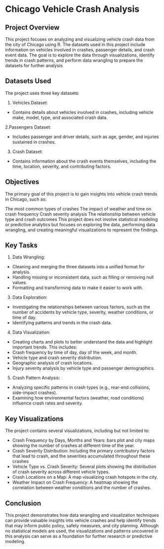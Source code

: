 # Chicago Vehicle Crash Analysis
## Project Overview
This project focuses on analyzing and visualizing vehicle crash data from the city of Chicago using R. The datasets used in this project include information on vehicles involved in crashes, passenger details, and crash event data. The goal is to explore the data through visualizations, identify trends in crash patterns, and perform data wrangling to prepare the datasets for further analysis.

## Datasets Used
The project uses three key datasets:

1. Vehicles Dataset:
- Contains details about vehicles involved in crashes, including vehicle make, model, type, and associated crash data.

2.Passengers Dataset: 
- Includes passenger and driver details, such as age, gender, and injuries sustained in crashes.

3. Crash Dataset:
- Contains information about the crash events themselves, including the time, location, severity, and contributing factors.

## Objectives 
The primary goal of this project is to gain insights into vehicle crash trends in Chicago, such as:

The most common types of crashes
The impact of weather and time on crash frequency
Crash severity analysis
The relationship between vehicle type and crash outcomes
This project does not involve statistical modeling or predictive analytics but focuses on exploring the data, performing data wrangling, and creating meaningful visualizations to represent the findings.

## Key Tasks
1. Data Wrangling:
- Cleaning and merging the three datasets into a unified format for analysis.
- Handling missing or inconsistent data, such as filling or removing null values.
- Formatting and transforming data to make it easier to work with.

3. Data Exploration:
- Investigating the relationships between various factors, such as the number of accidents by vehicle type, severity, weather conditions, or time of day.
- Identifying patterns and trends in the crash data.
  
4. Data Visualization:
- Creating charts and plots to better understand the data and highlight important trends. This includes:
- Crash frequency by time of day, day of the week, and month.
- Vehicle type and crash severity distribution.
- Geographic analysis of crash locations.
- Injury severity analysis by vehicle type and passenger demographics.

5. Crash Pattern Analysis:
- Analyzing specific patterns in crash types (e.g., rear-end collisions, side-impact crashes).
- Examining how environmental factors (weather, road conditions) influence crash rates and severity.

## Key Visualizations
The project contains several visualizations, including but not limited to:

- Crash Frequency by Days, Months and Years: bars plot and city maps showing the number of crashes at different time of the year.
- Crash Severity Distribution: Including the primary contributory factors that lead to crash, and the severities accumulated throughout these crashes 
- Vehicle Type vs. Crash Severity: Several plots showing the distribution of crash severity across different vehicle types.
- Crash Locations on a Map: A map visualizing crash hotspots in the city.
- Weather Impact on Crash Frequency: A heatmap showing the correlation between weather conditions and the number of crashes.

## Conclusion
This project demonstrates how data wrangling and visualization techniques can provide valuable insights into vehicle crashes and help identify trends that may inform public policy, safety measures, and city planning. Although no statistical models are used, the visualizations and patterns uncovered in this analysis can serve as a foundation for further research or predictive modeling.
